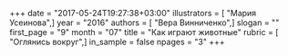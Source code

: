 +++
date = "2017-05-24T19:27:38+03:00"
illustrators = [ "Мария Усеинова",]
year = "2016"
authors = [ "Вера Винниченко",]
slogan = ""
first_page = "9"
month = "07"
title = "Как играют животные"
rubric = [ "Оглянись вокруг",]
in_sample = false
npages = "3"
+++
